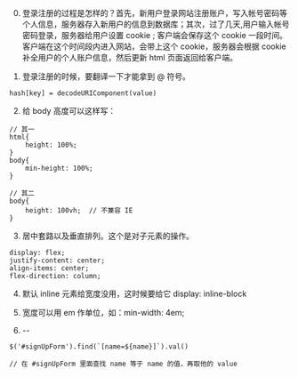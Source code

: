 0. 登录注册的过程是怎样的？首先，新用户登录网站注册账户，写入帐号密码等个人信息，服务器存入新用户的信息到数据库；其次，过了几天,用户输入帐号密码登录，服务器给用户设置 cookie ; 客户端会保存这个 cookie 一段时间。客户端在这个时间段内进入网站，会带上这个 cookie，服务器会根据 cookie 补全用户的个人账户信息，然后更新 html 页面返回给客户端。

1. 登录注册的时候，要翻译一下才能拿到 @ 符号。
```
hash[key] = decodeURIComponent(value)
```

2. 给 body 高度可以这样写：
```
// 其一
html{
	height: 100%;
}
body{
	min-height: 100%;
}

// 其二
body{
	height: 100vh;  // 不兼容 IE
}
``` 

3. 居中套路以及垂直排列。这个是对子元素的操作。
```
display: flex;
justify-content: center;
align-items: center;
flex-direction: column;
```

4. 默认 inline 元素给宽度没用，这时候要给它 display: inline-block

5. 宽度可以用 em 作单位，如：min-width: 4em;

6. --
```
$('#signUpForm').find(`[name=${name}]`).val()

// 在 #signUpForm 里面查找 name 等于 name 的值，再取他的 value
```
